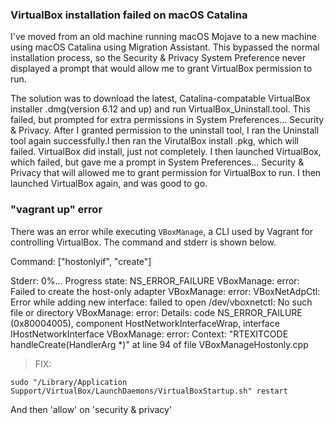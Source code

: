 ### VirtualBox installation failed on macOS Catalina
I've moved from an old machine running macOS Mojave to a new machine using macOS Catalina using Migration Assistant. This bypassed the normal installation process, so the Security & Privacy System Preference never displayed a prompt that would allow me to grant VirtualBox permission to run. 

The solution was to download the latest, Catalina-compatable VirtualBox installer .dmg(version 6.12 and up) and run VirtualBox_Uninstall.tool. This failed, but prompted for extra permissions in System Preferences... Security & Privacy. After I granted permission to the uninstall tool, I ran the Uninstall tool again successfully.I then ran the VirutalBox install .pkg, which will failed. VirtualBox did install, just not completely. I then launched VirtualBox, which failed, but gave me a prompt in System Preferences... Security & Privacy that will allowed me to grant permission for VirtualBox to run. I then launched VirtualBox again, and was good to go.

### "vagrant up" error
There was an error while executing `VBoxManage`, a CLI used by Vagrant
for controlling VirtualBox. The command and stderr is shown below.

Command: ["hostonlyif", "create"]

Stderr: 0%...
Progress state: NS_ERROR_FAILURE
VBoxManage: error: Failed to create the host-only adapter
VBoxManage: error: VBoxNetAdpCtl: Error while adding new interface: failed to open /dev/vboxnetctl: No such file or directory
VBoxManage: error: Details: code NS_ERROR_FAILURE (0x80004005), component HostNetworkInterfaceWrap, interface IHostNetworkInterface
VBoxManage: error: Context: "RTEXITCODE handleCreate(HandlerArg *)" at line 94 of file VBoxManageHostonly.cpp

>FIX:
```shell script
sudo "/Library/Application Support/VirtualBox/LaunchDaemons/VirtualBoxStartup.sh" restart
```
And then 'allow' on 'security & privacy'